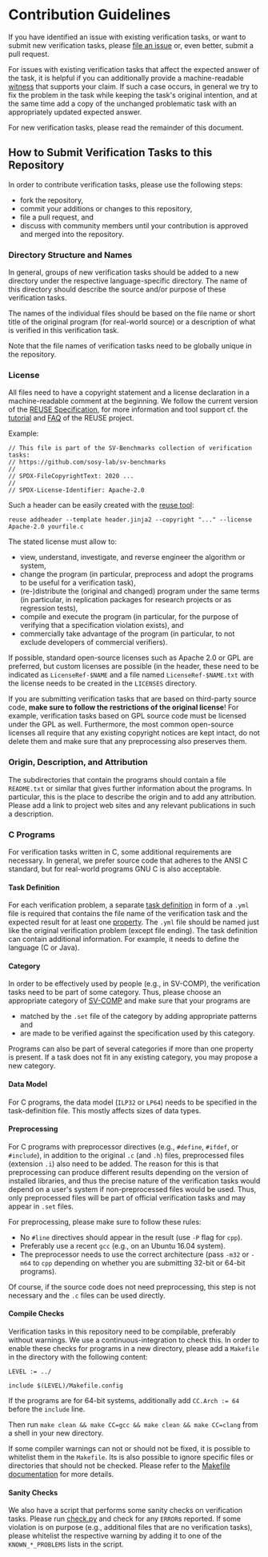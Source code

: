 <!--
This file is part of the SV-Benchmarks collection of verification tasks:
https://github.com/sosy-lab/sv-benchmarks

SPDX-FileCopyrightText: 2011-2020 The SV-Benchmarks Community

SPDX-License-Identifier: Apache-2.0
-->

# Contribution Guidelines

If you have identified an issue with existing verification tasks,
or want to submit new verification tasks,
please [file an issue](https://github.com/sosy-lab/sv-benchmarks/issues/new)
or, even better, submit a pull request.

For issues with existing verification tasks that affect the expected answer of the task,
it is helpful if you can additionally provide a machine-readable [witness](https://github.com/sosy-lab/sv-witnesses)
that supports your claim.
If such a case occurs, in general we try to fix the problem in the task
while keeping the task's original intention,
and at the same time add a copy of the unchanged problematic task
with an appropriately updated expected answer.

For new verification tasks, please read the remainder of this document.


## How to Submit Verification Tasks to this Repository

In order to contribute verification tasks, please use the following steps:
- fork the repository,
- commit your additions or changes to this repository,
- file a pull request, and
- discuss with community members until your contribution is approved and merged into the repository.


### Directory Structure and Names

In general, groups of new verification tasks should be added to a new directory
under the respective language-specific directory.
The name of this directory should describe the source and/or purpose of these verification tasks.

The names of the individual files should be based on the file name or short title of the original program
(for real-world source) or a description of what is verified in this verification task.

Note that the file names of verification tasks need to be globally unique in the repository.


### License

All files need to have a copyright statement and a license declaration
in a machine-readable comment at the beginning.
We follow the current version of the [REUSE Specification](https://reuse.software/spec/),
for more information and tool support cf. the [tutorial](https://reuse.software/tutorial/)
and [FAQ](https://reuse.software/faq/) of the REUSE project.

Example:
```
// This file is part of the SV-Benchmarks collection of verification tasks:
// https://github.com/sosy-lab/sv-benchmarks
//
// SPDX-FileCopyrightText: 2020 ...
//
// SPDX-License-Identifier: Apache-2.0
```
Such a header can be easily created with the [reuse tool](https://github.com/fsfe/reuse-tool/):
```
reuse addheader --template header.jinja2 --copyright "..." --license Apache-2.0 yourfile.c
```

The stated license must allow to:
- view, understand, investigate, and reverse engineer the algorithm or system,
- change the program (in particular, preprocess and adopt the programs to be useful for a verification task),
- (re-)distribute the (original and changed) program under the same terms (in particular, in replication packages for research projects or as regression tests),
- compile and execute the program (in particular, for the purpose of verifying that a specification violation exists), and
- commercially take advantage of the program (in particular, to not exclude developers of commercial verifiers).

If possible, standard open-source licenses such as Apache 2.0 or GPL are preferred,
but custom licenses are possible
(in the header, these need to be indicated as `LicenseRef-$NAME`
and a file named `LicenseRef-$NAME.txt` with the license needs to be created
in the `LICENSES` directory.

If you are submitting verification tasks that are based on third-party source code,
**make sure to follow the restrictions of the original license**!
For example, verification tasks based on GPL source code must be licensed under the GPL as well.
Furthermore, the most common open-source licenses all require
that any existing copyright notices are kept intact,
do not delete them and make sure that any preprocessing also preserves them.


### Origin, Description, and Attribution

The subdirectories that contain the programs should contain a file `README.txt` or similar
that gives further information about the programs.
In particular, this is the place to describe the origin and to add any attribution.
Please add a link to project web sites and any relevant publications in such a description.


### C Programs

For verification tasks written in C, some additional requirements are necessary.
In general, we prefer source code that adheres to the ANSI C standard,
but for real-world programs GNU C is also acceptable.


#### Task Definition

For each verification problem,
a separate [task definition](https://github.com/sosy-lab/sv-benchmarks/blob/master/README.md#task-definitions)
in form of a `.yml` file is required that contains the file name of the verification task and
the expected result for at least one [property](README.md#specifications).
The `.yml` file should be named just like the original verification problem (except file ending).
The task definition can contain additional information.
For example, it needs to define the language (C or Java).


#### Category

In order to be effectively used by people (e.g., in SV-COMP),
the verification tasks need to be part of some category.
Thus, please choose an appropriate category of [SV-COMP](https://sv-comp.sosy-lab.org/2017/benchmarks.php)
and make sure that your programs are
- matched by the `.set` file of the category by adding appropriate patterns and
- are made to be verified against the specification used by this category.

Programs can also be part of several categories if more than one property is present.
If a task does not fit in any existing category, you may propose a new category.

#### Data Model

For C programs, the data model (`ILP32` or `LP64`)
needs to be specified in the task-definition file.
This mostly affects sizes of data types.

#### Preprocessing

For C programs with preprocessor directives (e.g., `#define`, `#ifdef`, or `#include`),
in addition to the original `.c` (and `.h`) files,
preprocessed files (extension `.i`) also need to be added.
The reason for this is that preprocessing can produce different results
depending on the version of installed libraries,
and thus the precise nature of the verification tasks would depend on a user's system
if non-preprocessed files would be used.
Thus, only preprocessed files will be part of official verification tasks
and may appear in `.set` files.

For preprocessing, please make sure to follow these rules:
- No `#line` directives should appear in the result (use `-P` flag for `cpp`).
- Preferably use a recent `gcc` (e.g., on an Ubuntu 16.04 system).
- The preprocessor needs to use the correct architecture
  (pass `-m32` or `-m64` to `cpp` depending on whether you are submitting 32-bit or 64-bit programs).

Of course, if the source code does not need preprocessing,
this step is not necessary and the `.c` files can be used directly.

#### Compile Checks

Verification tasks in this repository need to be compilable, preferably without warnings.
We use a continuous-integration to check this.
In order to enable these checks for programs in a new directory,
please add a `Makefile` in the directory with the following content:
```
LEVEL := ../

include $(LEVEL)/Makefile.config
```
If the programs are for 64-bit systems,
additionally add `CC.Arch := 64` before the `include` line.

Then run `make clean && make CC=gcc && make clean && make CC=clang` from a shell in your new directory.

If some compiler warnings can not or should not be fixed, it is possible to whitelist them in the `Makefile`.
Its is also possible to ignore specific files or directories that should not be checked.
Please refer to the [Makefile documentation](c/Makefile-README.md) for more details.

#### Sanity Checks

We also have a script that performs some sanity checks on verification tasks.
Please run [check.py](c/check.py) and check for any `ERROR`s reported.
If some violation is on purpose (e.g., additional files that are no verification tasks),
please whitelist the respective warning by adding it to one of the `KNOWN_*_PROBLEMS` lists
in the script.
